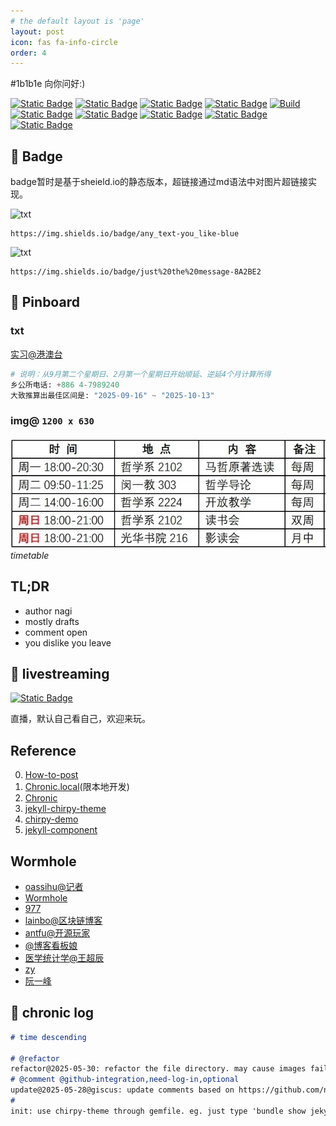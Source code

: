 ```yaml
---
# the default layout is 'page'
layout: post
icon: fas fa-info-circle
order: 4
---
```

<p style="color: #1b1b1e;">#1b1b1e 向你问好:)</p>

[![Static Badge](https://img.shields.io/badge/Badges-Static-55acee?style=flat&logo=shieldsdotio&logoSize=auto)](https://shields.io/badges)
[![Static Badge](https://img.shields.io/badge/simpleicons-icon-55acee?logo=simpleicons&logoSize=auto)](https://simpleicons.org/?q=shields)
[![Static Badge](https://img.shields.io/badge/chirpy--starter-template-%23181717?logo=github&logoColor=%23181717&logoSize=auto)](https://github.com/cotes2020/chirpy-starter)
[![Static Badge](https://img.shields.io/badge/Music-Next--to--you-%23FF0000?logo=applemusic&logoColor=%23FF0000)](https://www.youtube.com/watch?v=ejbazkKQhRk&list=OLAK5uy_kc8kMkDamS76dG6JZnKTSGwqqoWwjUaIw&index=11)
[![Build](https://github.com/nsgih/nsgih.github.io/actions/workflows/pages-deploy.yml/badge.svg)](#)
[![Static Badge](https://img.shields.io/badge/chatgpt-nagi.co-55acee?logo=openai&logoColor=%23412991)](https://chatgpt.com/)
[![Static Badge](https://img.shields.io/badge/zlib-nagi.co-55acee?logo=librarything&logoColor=%23251A15)](https://1lib.sk/)
[![Static Badge](https://img.shields.io/badge/FrontAwesome-icon-55acee?logo=fontawesome&logoColor=%23538DD7)](https://fontawesome.com/search)
[![Static Badge](https://img.shields.io/badge/Favicon-fav--icon-55acee?logo=starbucks&logoColor=%23006241)](https://realfavicongenerator.net/)
[![Static Badge](https://img.shields.io/badge/giscus-comment-55acee?logo=github&logoColor=%23181717)](https://giscus.app/zh-CN)


## 🔰 Badge

badge暂时是基于sheield.io的静态版本，超链接通过md语法中对图片超链接实现。

![txt](https://img.shields.io/badge/any_text-you_like-blue)
```
https://img.shields.io/badge/any_text-you_like-blue
```

![txt](https://img.shields.io/badge/just%20the%20message-8A2BE2)
```
https://img.shields.io/badge/just%20the%20message-8A2BE2
```

<!-- chalkboard@pin -->
## 📌 Pinboard 

### txt

[实习@港澳台](https://jsj.top/f/wtR6JX)

```python
# 说明：从9月第二个星期日、2月第一个星期日开始顺延、逆延4个月计算所得
乡公所电话: +886 4-7989240
大致推算出最佳区间是: "2025-09-16" ~ "2025-10-13"
```

### img@ `1200 x 630`
![alt text](/assets/2025-05/e0b24d23073dcda5c4326a8441de6b7.jpg)_timetable_

## TL;DR
- author nagi
- mostly drafts  
- comment open
- you dislike you leave

## 🔴 livestreaming

[![Static Badge](https://img.shields.io/badge/livestreaming-youtube-55acee?logo=youtube&logoColor=%23FF0000)](https://www.youtube.com/@nsgih)

直播，默认自己看自己，欢迎来玩。


## <i class="fa-solid fa-toggle-off">  </i>Reference
0. [How-to-post](http://localhost:4000/posts/write-a-new-post/)
1. [Chronic.local](http://localhost:4000/)(限本地开发)
2. [Chronic](https://nsgih.github.io/)  
3. [jekyll-chirpy-theme](https://github.com/cotes2020/jekyll-theme-chirpy)
4. [chirpy-demo](https://chirpy.cotes.page/)
5. [jekyll-component](https://github.com/jekyll/jekyll-compose)

## <i class="fa-solid fa-toggle-on">  </i>Wormhole
- [oassihu@记者](https://matters.town/@oasishu)
- [Wormhole](https://wormhole.app/)
- [977](https://rin977.com/)
- [lainbo@区块链博客](https://lainbo.dev/)
- [antfu@开源玩家](https://antfu.me/)
- [@博客看板娘](https://gardencavy.site/course/blog/blog03/)
- [医学统计学@王超辰](https://wangcc.me/LSHTMlearningnote/)
- [zy](https://yangzhang.site/)
- [阮一峰](https://www.ruanyifeng.com/blog/)


## 📜 chronic log

```md
# time descending

# @refactor
refactor@2025-05-30: refactor the file directory. may cause images fail to load properly. if so remember to change to the absolute path.
# @comment @github-integration,need-log-in,optional
update@2025-05-28@giscus: update comments based on https://github.com/nsgih/nsgih.github.io/discussions
# 
init: use chirpy-theme through gemfile. eg. just type 'bundle show jekyll-theme-chirpy' to know where package locates 
```